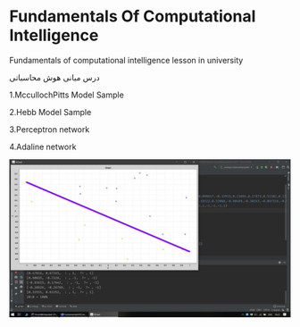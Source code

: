 # Fundamentals Of Computational Intelligence
Fundamentals of computational intelligence lesson in university

درس مبانی هوش محاسباتی

1.MccullochPitts Model Sample

2.Hebb Model Sample

3.Perceptron network

4.Adaline network

![Image of Adaline](https://github.com/mahdisml/FundamentalsOfComputationalIntelligence/blob/master/adalinechartsample.jpg)
